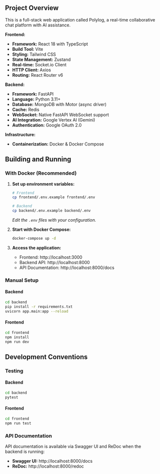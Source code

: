 ## Project Overview

This is a full-stack web application called Polylog, a real-time collaborative chat platform with AI assistance.

**Frontend:**
- **Framework:** React 18 with TypeScript
- **Build Tool:** Vite
- **Styling:** Tailwind CSS
- **State Management:** Zustand
- **Real-time:** Socket.io Client
- **HTTP Client:** Axios
- **Routing:** React Router v6

**Backend:**
- **Framework:** FastAPI
- **Language:** Python 3.11+
- **Database:** MongoDB with Motor (async driver)
- **Cache:** Redis
- **WebSocket:** Native FastAPI WebSocket support
- **AI Integration:** Google Vertex AI (Gemini)
- **Authentication:** Google OAuth 2.0

**Infrastructure:**
- **Containerization:** Docker & Docker Compose

## Building and Running

### With Docker (Recommended)

1.  **Set up environment variables:**
    ```bash
    # Frontend
    cp frontend/.env.example frontend/.env

    # Backend
    cp backend/.env.example backend/.env
    ```
    *Edit the `.env` files with your configuration.*

2.  **Start with Docker Compose:**
    ```bash
    docker-compose up -d
    ```

3.  **Access the application:**
    - Frontend: http://localhost:3000
    - Backend API: http://localhost:8000
    - API Documentation: http://localhost:8000/docs

### Manual Setup

#### Backend
```bash
cd backend
pip install -r requirements.txt
uvicorn app.main:app --reload
```

#### Frontend
```bash
cd frontend
npm install
npm run dev
```

## Development Conventions

### Testing

#### Backend
```bash
cd backend
pytest
```

#### Frontend
```bash
cd frontend
npm run test
```

### API Documentation

API documentation is available via Swagger UI and ReDoc when the backend is running:
- **Swagger UI:** http://localhost:8000/docs
- **ReDoc:** http://localhost:8000/redoc
